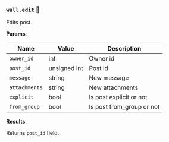 ### `wall.edit` 🔰

Edits post.

**Params**:

|Name|Value|Description|
|--|--|--|
|`owner_id`|int|Owner id|
|`post_id`|unsigned int|Post id|
|`message`|string|New message|
|`attachments`|string|New attachments|
|`explicit`|bool|Is post explicit or not|
|`from_group`|bool|Is post from_group or not|

**Results**:

Returns `post_id` field.

